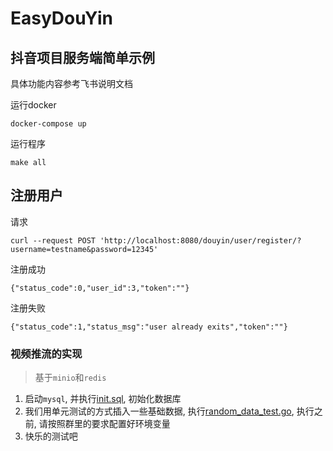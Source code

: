 # EasyDouYin

## 抖音项目服务端简单示例

具体功能内容参考飞书说明文档

运行docker
```shell
docker-compose up
```
运行程序
```shell
make all
```
## 注册用户
请求
```shell
curl --request POST 'http://localhost:8080/douyin/user/register/?username=testname&password=12345'
```
注册成功
```shell
{"status_code":0,"user_id":3,"token":""}
```
注册失败
```shell
{"status_code":1,"status_msg":"user already exits","token":""}
```

### 视频推流的实现

> 基于`minio`和`redis`

1. 启动`mysql`, 并执行[init.sql](pkg/configs/sql/init.sql), 初始化数据库
2. 我们用单元测试的方式插入一些基础数据, 执行[random_data_test.go](tests/random_data_test.go), 执行之前, 请按照群里的要求配置好环境变量
3. 快乐的测试吧